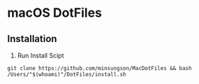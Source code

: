 # macOS DotFiles
## Installation
1. Run Install Scipt
```
git clone https://github.com/minsungson/MacDotFiles && bash /Users/"$(whoami)"/DotFiles/install.sh
```